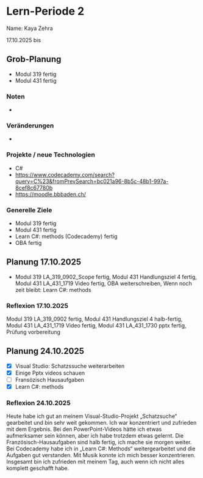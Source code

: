 # Lern-Periode 2
Name: Kaya Zehra
 
17.10.2025 bis 
 
## Grob-Planung
-  Modul 319 fertig
-  Modul 431 fertig

### Noten
-
 
### Veränderungen
-
 
### Projekte / neue Technologien
-  C#
-  https://www.codecademy.com/search?query=C%23&fromPrevSearch=bc021a96-8b5c-48b1-997a-8cef8c67780b
-  https://moodle.bbbaden.ch/
 
### Generelle Ziele
-  Modul 319 fertig
-  Modul 431 fertig
- Learn C#: methods (Codecademy) fertig
- OBA fertig
 
## Planung 17.10.2025
- Modul 319 LA_319_0902_Scope fertig, Modul 431 Handlungsziel 4 fertig, Modul 431 LA_431_1719 Video fertig, OBA weiterschreiben, Wenn noch zeit bleibt: Learn C#: methods 
 
### Reflexion 17.10.2025 
Modul 319 LA_319_0902 fertig, Modul 431 Handlungsziel 4 halb-fertig, Modul 431 LA_431_1719 Video fertig, Modul 431 LA_431_1730 pptx fertig, Prüfung vorbereitung

## Planung 24.10.2025
- [x] Visual Studio: Schatzssuche weiterarbeiten
- [x] Einige Pptx videos schauen
- [ ] Fransözisch Hausaufgaben
- [X] Learn C#: methods

### Reflexion 24.10.2025
Heute habe ich gut an meinem Visual-Studio-Projekt „Schatzsuche“ gearbeitet und bin sehr weit gekommen. Ich war konzentriert und zufrieden mit dem Ergebnis. Bei den PowerPoint-Videos hätte ich etwas aufmerksamer sein können, aber ich habe trotzdem etwas gelernt. Die Französisch-Hausaufgaben sind halb fertig, ich mache sie morgen weiter. Bei Codecademy habe ich in „Learn C#: Methods“ weitergearbeitet und die Aufgaben gut verstanden. Mit Musik konnte ich mich besser konzentrieren. Insgesamt bin ich zufrieden mit meinem Tag, auch wenn ich nicht alles komplett geschafft habe.


 
